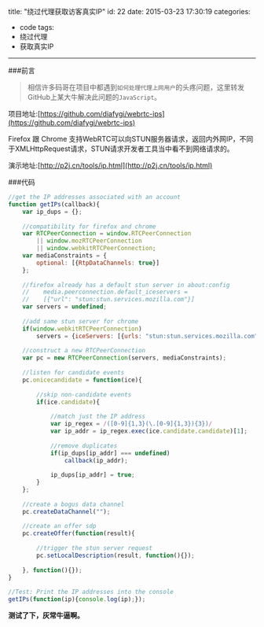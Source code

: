 title: "绕过代理获取访客真实IP"
id: 22
date: 2015-03-23 17:30:19
categories:
  - code
tags:
  - 绕过代理
  - 获取真实IP
  
---
###前言
>相信许多码哥在项目中都遇到`如何处理代理上网用户`的头疼问题，这里转发GitHub上某大牛解决此问题的`JavaScript`。

项目地址:[https://github.com/diafygi/webrtc-ips](https://github.com/diafygi/webrtc-ips)

Firefox 跟 Chrome 支持WebRTC可以向STUN服务器请求，返回内外网IP，不同于XMLHttpRequest请求，STUN请求开发者工具当中看不到网络请求的。 

演示地址:[http://p2j.cn/tools/ip.html](http://p2j.cn/tools/ip.html)

###代码
```javascript
//get the IP addresses associated with an account
function getIPs(callback){
    var ip_dups = {};
 
    //compatibility for firefox and chrome
    var RTCPeerConnection = window.RTCPeerConnection
        || window.mozRTCPeerConnection
        || window.webkitRTCPeerConnection;
    var mediaConstraints = {
        optional: [{RtpDataChannels: true}]
    };
 
    //firefox already has a default stun server in about:config
    //    media.peerconnection.default_iceservers =
    //    [{"url": "stun:stun.services.mozilla.com"}]
    var servers = undefined;
 
    //add same stun server for chrome
    if(window.webkitRTCPeerConnection)
        servers = {iceServers: [{urls: "stun:stun.services.mozilla.com"}]};
 
    //construct a new RTCPeerConnection
    var pc = new RTCPeerConnection(servers, mediaConstraints);
 
    //listen for candidate events
    pc.onicecandidate = function(ice){
 
        //skip non-candidate events
        if(ice.candidate){
 
            //match just the IP address
            var ip_regex = /([0-9]{1,3}(\.[0-9]{1,3}){3})/
            var ip_addr = ip_regex.exec(ice.candidate.candidate)[1];
 
            //remove duplicates
            if(ip_dups[ip_addr] === undefined)
                callback(ip_addr);
 
            ip_dups[ip_addr] = true;
        }
    };
 
    //create a bogus data channel
    pc.createDataChannel("");
 
    //create an offer sdp
    pc.createOffer(function(result){
 
        //trigger the stun server request
        pc.setLocalDescription(result, function(){});
 
    }, function(){});
}
 
//Test: Print the IP addresses into the console
getIPs(function(ip){console.log(ip);});
```

**测试了下，灰常牛逼啊。**